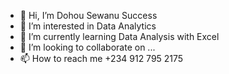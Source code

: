 - 👋 Hi, I’m Dohou Sewanu Success 
- 👀 I’m interested in Data Analytics
- 🌱 I’m currently learning Data Analysis with Excel
- 💞️ I’m looking to collaborate on ...
- 📫 How to reach me +234 912 795 2175

<!---
smallbutmighty-create/smallbutmighty-create is a ✨ special ✨ repository because its `README.md` (this file) appears on your GitHub profile.
You can click the Preview link to take a look at your changes.
--->
